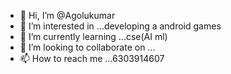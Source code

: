 - 👋 Hi, I’m @Agolukumar
- 👀 I’m interested in ...developing a android games
- 🌱 I’m currently learning ...cse(AI ml)
- 💞️ I’m looking to collaborate on ...
- 📫 How to reach me ...6303914607

<!---
Agolukumar/Agolukumar is a ✨ special ✨ repository because its `README.md` (this file) appears on your GitHub profile.
You can click the Preview link to take a look at your changes.
--->
